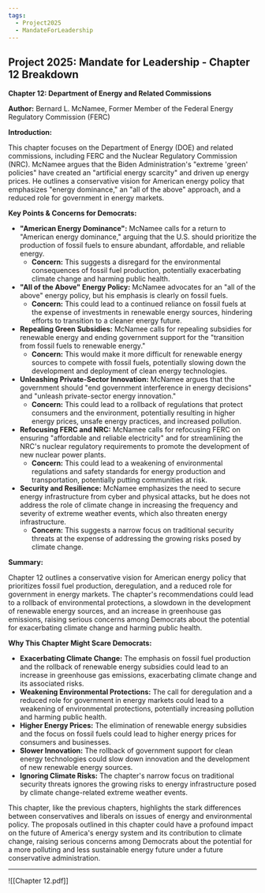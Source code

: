 ```yaml
---
tags:
  - Project2025
  - MandateForLeadership
---
```

## Project 2025: Mandate for Leadership - Chapter 12 Breakdown

**Chapter 12: Department of Energy and Related Commissions**

**Author:** Bernard L. McNamee, Former Member of the Federal Energy Regulatory Commission (FERC)

**Introduction:**

This chapter focuses on the Department of Energy (DOE) and related commissions, including FERC and the Nuclear Regulatory Commission (NRC). McNamee argues that the Biden Administration's "extreme 'green' policies" have created an "artificial energy scarcity" and driven up energy prices. He outlines a conservative vision for American energy policy that emphasizes "energy dominance," an "all of the above" approach, and a reduced role for government in energy markets.

**Key Points & Concerns for Democrats:**

* **"American Energy Dominance":** McNamee calls for a return to "American energy dominance," arguing that the U.S. should prioritize the production of fossil fuels to ensure abundant, affordable, and reliable energy.
    * **Concern:** This suggests a disregard for the environmental consequences of fossil fuel production, potentially exacerbating climate change and harming public health.
* **"All of the Above" Energy Policy:** McNamee advocates for an "all of the above" energy policy, but his emphasis is clearly on fossil fuels.
    * **Concern:** This could lead to a continued reliance on fossil fuels at the expense of investments in renewable energy sources, hindering efforts to transition to a cleaner energy future.
* **Repealing Green Subsidies:** McNamee calls for repealing subsidies for renewable energy and ending government support for the "transition from fossil fuels to renewable energy."
    * **Concern:** This would make it more difficult for renewable energy sources to compete with fossil fuels, potentially slowing down the development and deployment of clean energy technologies.
* **Unleashing Private-Sector Innovation:** McNamee argues that the government should "end government interference in energy decisions" and "unleash private-sector energy innovation."
    * **Concern:** This could lead to a rollback of regulations that protect consumers and the environment, potentially resulting in higher energy prices, unsafe energy practices, and increased pollution.
* **Refocusing FERC and NRC:** McNamee calls for refocusing FERC on ensuring "affordable and reliable electricity" and for streamlining the NRC's nuclear regulatory requirements to promote the development of new nuclear power plants.
    * **Concern:** This could lead to a weakening of environmental regulations and safety standards for energy production and transportation, potentially putting communities at risk.
* **Security and Resilience:** McNamee emphasizes the need to secure energy infrastructure from cyber and physical attacks, but he does not address the role of climate change in increasing the frequency and severity of extreme weather events, which also threaten energy infrastructure.
    * **Concern:** This suggests a narrow focus on traditional security threats at the expense of addressing the growing risks posed by climate change.

**Summary:**

Chapter 12 outlines a conservative vision for American energy policy that prioritizes fossil fuel production, deregulation, and a reduced role for government in energy markets. The chapter's recommendations could lead to a rollback of environmental protections, a slowdown in the development of renewable energy sources, and an increase in greenhouse gas emissions, raising serious concerns among Democrats about the potential for exacerbating climate change and harming public health.

**Why This Chapter Might Scare Democrats:**

* **Exacerbating Climate Change:** The emphasis on fossil fuel production and the rollback of renewable energy subsidies could lead to an increase in greenhouse gas emissions, exacerbating climate change and its associated risks.
* **Weakening Environmental Protections:** The call for deregulation and a reduced role for government in energy markets could lead to a weakening of environmental protections, potentially increasing pollution and harming public health.
* **Higher Energy Prices:** The elimination of renewable energy subsidies and the focus on fossil fuels could lead to higher energy prices for consumers and businesses.
* **Slower Innovation:** The rollback of government support for clean energy technologies could slow down innovation and the development of new renewable energy sources.
* **Ignoring Climate Risks:** The chapter's narrow focus on traditional security threats ignores the growing risks to energy infrastructure posed by climate change-related extreme weather events.

This chapter, like the previous chapters, highlights the stark differences between conservatives and liberals on issues of energy and environmental policy. The proposals outlined in this chapter could have a profound impact on the future of America's energy system and its contribution to climate change, raising serious concerns among Democrats about the potential for a more polluting and less sustainable energy future under a future conservative administration. 

----

![[Chapter 12.pdf]]